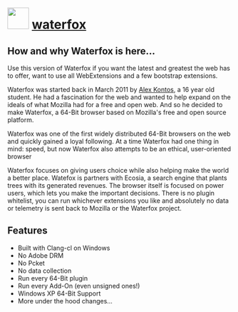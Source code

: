 # <img src="https://cdn.jsdelivr.net/gh/chocolatey-community/chocolatey-coreteampackages@2171e76d9468526e4e792d20ac6b68e1a8fdc93a/icons/waterfox.png" width="48" height="48"/> [waterfox](https://chocolatey.org/packages/waterfox)

## How and why Waterfox is here...
Use this version of Waterfox if you want the latest and greatest the web has to offer, want to use all WebExtensions and a few bootstrap extensions.

Waterfox was started back in March 2011 by [Alex Kontos](https://github.com/MrAlex94), a 16 year old student.
He had a fascination for the web and wanted to help expand on the ideals of what Mozilla had for a free and open web.
And so he decided to make Waterfox, a 64-Bit browser based on Mozilla's free and open source platform.

Waterfox was one of the first widely distributed 64-Bit browsers on the web and quickly gained a loyal following.
At a time Waterfox had one thing in mind: speed, but now Waterfox also attempts to be an ethical, user-oriented browser

Waterfox focuses on giving users choice while also helping make the world a better place.
Watefox is partners with Ecosia, a search engine that plants trees with its generated revenues.
The browser itself is focused on power users, which lets you make the important decisions.
There is no plugin whitelist, you can run whichever extensions you like and absolutely no data or
telemetry is sent back to Mozilla or the Waterfox project.

## Features
- Built with Clang-cl on Windows
- No Adobe DRM
- No Pcket
- No data collection
- Run every 64-Bit plugin
- Run every Add-On (even unsigned ones!)
- Windows XP 64-Bit Support
- More under the hood changes...
